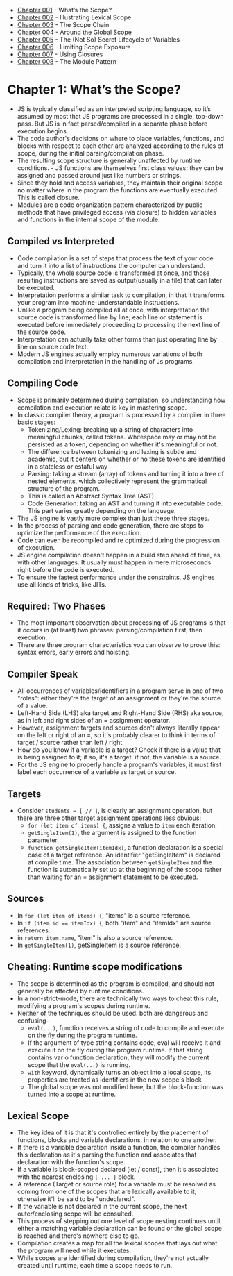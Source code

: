 
- [Chapter 001](https://github.com/Unosquare-CoE-JavaScript/christian-barajas/blob/YDKJSY/102_YDJKSY_Scopes-and-closures/chapter001.md) - What’s the Scope? 
- [Chapter 002](https://github.com/Unosquare-CoE-JavaScript/christian-barajas/blob/YDKJSY/102_YDJKSY_Scopes-and-closures/chapter002.md) - Illustrating Lexical Scope 
- [Chapter 003](https://github.com/Unosquare-CoE-JavaScript/christian-barajas/blob/YDKJSY/102_YDJKSY_Scopes-and-closures/chapter003.md) - The Scope Chain 
- [Chapter 004](https://github.com/Unosquare-CoE-JavaScript/christian-barajas/blob/YDKJSY/102_YDJKSY_Scopes-and-closures/chapter004.md) - Around the Global Scope 
- [Chapter 005](https://github.com/Unosquare-CoE-JavaScript/christian-barajas/blob/YDKJSY/102_YDJKSY_Scopes-and-closures/chapter004.md) - The (Not So) Secret Lifecycle of Variables 
- [Chapter 006](https://github.com/Unosquare-CoE-JavaScript/christian-barajas/blob/YDKJSY/102_YDJKSY_Scopes-and-closures/chapter004.md) - Limiting Scope Exposure 
- [Chapter 007](https://github.com/Unosquare-CoE-JavaScript/christian-barajas/blob/YDKJSY/102_YDJKSY_Scopes-and-closures/chapter004.md) - Using Closures 
- [Chapter 008](https://github.com/Unosquare-CoE-JavaScript/christian-barajas/blob/YDKJSY/102_YDJKSY_Scopes-and-closures/chapter004.md) - The Module Pattern 

# Chapter 1: What’s the Scope? 
- JS is typically classified as an interpreted scripting language, so it’s assumed by most that JS programs are processed in a single, top-down pass. But JS is in fact parsed/compiled in a separate phase before execution begins. 
- The code author's decisions on where to place variables, functions, and blocks with respect to each other are analyzed according to the rules of scope, during the initial parsing/compilation phase. 
- The resulting scope structure is generally unaffected by runtime conditions. - JS functions are themselves first class values; they can be assigned and passed around just like numbers or strings. 
- Since they hold and access variables, they maintain their original scope no matter where in the program the functions are eventually executed. This is called closure. 
- Modules are a code organization pattern characterized by public methods that have privileged access (via closure) to hidden variables and functions in the internal scope of the module. 

## Compiled vs Interpreted 
- Code compilation is a set of steps that process the text of your code and turn it into a list of instructions the computer can understand. 
- Typically, the whole source code is transformed at once, and those resulting instructions are saved as output(usually in a file) that can later be executed. 
- Interpretation performs a similar task to compilation, in that it transforms your program into machine-understandable instructions. 
- Unlike a program being compiled all at once, with interpretation the source code is transformed line by line; each line or statement is executed before immediately proceeding to processing the next line of the source code. 
- Interpretation can actually take other forms than just operating line by line on source code text. 
- Modern JS engines actually employ numerous variations of both compilation and interpretation in the handling of Js programs. 

## Compiling Code 
- Scope is primarily determined during compilation, so understanding how compilation and execution relate is key in mastering scope. 
- In classic compiler theory, a program is processed by a compiler in three basic stages: 
    - Tokenizing/Lexing: breaking up a string of characters into meaningful chunks, called tokens. Whitespace may or may not be persisted as a token, depending on whether it's meaningful or not. 
    - The difference between tokenizing and lexing is subtle and academic, but it centers on whether or no these tokens are identified in a stateless or estaful way 
    - Parsing: taking a stream (array) of tokens and turning it into a tree of nested elements, which collectively represent the grammatical structure of the program.  
    - This is called an Abstract Syntax Tree (AST) 
    - Code Generation: taking an AST and turning it into executable code. This part varies greatly depending on the language. 
- The JS engine is vastly more complex than just these three stages. 
- In the process of parsing and code generation, there are steps to optimize the performance of the execution. 
- Code can even be recompiled and re optimized during the progression of execution. 
- JS engine compilation doesn't happen in a build step ahead of time, as with other languages. It usually must happen in mere microseconds right before the code is executed. 
- To ensure the fastest performance under the constraints, JS engines use all kinds of tricks, like JITs. 

## Required: Two Phases 
- The most important observation about processing of JS programs is that it occurs in (at least) two phrases: parsing/compilation first, then execution. 
- There are three program characteristics you can observe to prove this: syntax errors, early errors and hoisting. 

## Compiler Speak 
- All occurrences of variables/identifiers in a program serve in one of two "roles": either they're the target of an assignment or they're the source of a value. 
- Left-Hand Side (LHS) aka target and Right-Hand Side (RHS) aka source, as in left and right sides of an = assignment operator. 
- However, assignment targets and sources don't always literally appear on the left or right of an =, so it's probably clearer to think in terms of target / source rather than left / right. 
- How do you know if a variable is a target? Check if there is a value that is being assigned to it; if so, it's a target. if not, the variable is a source. 
- For the JS engine to properly handle a program's variables, it must first label each occurrence of a variable as target or source. 

## Targets 
- Consider `students = [ // ]`, is clearly an assignment operation, but there are three other target assignment operations less obvious: 
    - `for (let item of items) {`, assigns a value to `item` each iteration. 
    - `getSingleItem(1)`, the argument is assigned to the function parameter. 
    - `function getSingleItem(itemIdx)`, a function declaration is a special case of a target reference. An identifier "getSingleItem" is declared at compile time. The association between `getSingleItem` and the function is automatically set up at the beginning of the scope rather than waiting for an = assignment statement to be executed. 

## Sources 
- In `for (let item of items) {`, "items" is a source reference. 
- In `if (item.id == itemIdx) {`, both "item" and "itemIdx" are source references. 
- in `return item.name`, "item" is also a source reference. 
- In `getSingleItem(1)`, getSingleItem is a source reference. 

## Cheating: Runtime scope modifications 
- The scope is determined as the program is compiled, and should not generally be affected by runtime conditions. 
- In a non-strict-mode, there are technically two ways to cheat this rule, modifying a program's scopes during runtime. 
- Neither of the techniques should be used. both are dangerous and confusing- 
    - `eval(...)`, function receives a string of code to compile and execute on the fly during the program runtime. 
    - If the argument of type string contains code, eval will receive it and execute it on the fly during the program runtime. If that string contains var o function declaration, they will modify the current scope that the `eval(...)` is running. 
    - `with` keyword, dynamically turns an object into a local scope, its properties are treated as identifiers in the new scope's block 
    - The global scope was not modified here, but the block-function was turned into a scope at runtime. 

## Lexical Scope 
- The key idea of it is that it's controlled entirely by the placement of functions, blocks and variable declarations, in relation to one another. 
- If there is a variable declaration inside a function, the compiler handles this declaration as it's parsing the function and associates that declaration with the function's scope. 
- If a variable is block-scoped declared (let / const), then it's associated with the nearest enclosing `{ ... }` block. 
- A reference (Target or source role) for a variable must be resolved as coming from one of the scopes that are lexically available to it, otherwise it'll be said to be "undeclared". 
- If the variable is not declared in the current scope, the next outer/enclosing scope will be consulted. 
- This process of stepping out one level of scope nesting continues until either a matching variable declaration can be found or the global scope is reached and there's nowhere else to go. 
- Compilation creates a map for all the lexical scopes that lays out what the program will need while it executes. 
- While scopes are identified during compilation, they're not actually created until runtime, each time a scope needs to run. 


   

 